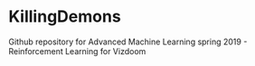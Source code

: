 # KillingDemons
Github repository for Advanced Machine Learning spring 2019 - Reinforcement Learning for Vizdoom
